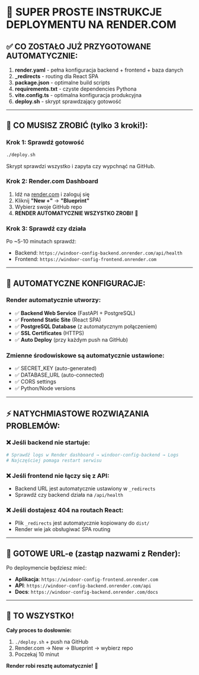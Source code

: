 # 🚀 SUPER PROSTE INSTRUKCJE DEPLOYMENTU NA RENDER.COM

## ✅ CO ZOSTAŁO JUŻ PRZYGOTOWANE AUTOMATYCZNIE:

1. **render.yaml** - pełna konfiguracja backend + frontend + baza danych
2. **_redirects** - routing dla React SPA  
3. **package.json** - optimalne build scripts
4. **requirements.txt** - czyste dependencies Pythona
5. **vite.config.ts** - optimalna konfiguracja produkcyjna
6. **deploy.sh** - skrypt sprawdzający gotowość

---

## 🎯 CO MUSISZ ZROBIĆ (tylko 3 kroki!):

### Krok 1: Sprawdź gotowość
```bash
./deploy.sh
```
Skrypt sprawdzi wszystko i zapyta czy wypchnąć na GitHub.

### Krok 2: Render.com Dashboard
1. Idź na [render.com](https://render.com) i zaloguj się
2. Kliknij **"New +"** → **"Blueprint"** 
3. Wybierz swoje GitHub repo
4. **RENDER AUTOMATYCZNIE WSZYSTKO ZROBI!** 🎉

### Krok 3: Sprawdź czy działa
Po ~5-10 minutach sprawdź:
- Backend: `https://windoor-config-backend.onrender.com/api/health`
- Frontend: `https://windoor-config-frontend.onrender.com`

---

## 🔧 AUTOMATYCZNE KONFIGURACJE:

### Render automatycznie utworzy:
- ✅ **Backend Web Service** (FastAPI + PostgreSQL)
- ✅ **Frontend Static Site** (React SPA)
- ✅ **PostgreSQL Database** (z automatycznym połączeniem)
- ✅ **SSL Certificates** (HTTPS)
- ✅ **Auto Deploy** (przy każdym push na GitHub)

### Zmienne środowiskowe są automatycznie ustawione:
- ✅ SECRET_KEY (auto-generated)
- ✅ DATABASE_URL (auto-connected)
- ✅ CORS settings
- ✅ Python/Node versions

---

## ⚡ NATYCHMIASTOWE ROZWIĄZANIA PROBLEMÓW:

### ❌ Jeśli backend nie startuje:
```bash
# Sprawdź logs w Render dashboard → windoor-config-backend → Logs
# Najczęściej pomaga restart serwisu
```

### ❌ Jeśli frontend nie łączy się z API:
- Backend URL jest automatycznie ustawiony w `_redirects`
- Sprawdź czy backend działa na `/api/health`

### ❌ Jeśli dostajesz 404 na routach React:
- Plik `_redirects` jest automatycznie kopiowany do `dist/`
- Render wie jak obsługiwać SPA routing

---

## 📱 GOTOWE URL-e (zastąp nazwami z Render):

Po deploymencie będziesz mieć:
- **Aplikacja**: `https://windoor-config-frontend.onrender.com`
- **API**: `https://windoor-config-backend.onrender.com/api`
- **Docs**: `https://windoor-config-backend.onrender.com/docs`

---

## 🎊 TO WSZYSTKO!

**Cały proces to dosłownie:**
1. `./deploy.sh` + push na GitHub
2. Render.com → New → Blueprint → wybierz repo
3. Poczekaj 10 minut

**Render robi resztę automatycznie!** 🚀